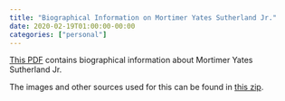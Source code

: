```yaml
---
title: "Biographical Information on Mortimer Yates Sutherland Jr."
date: 2020-02-19T01:00:00-00:00
categories: ["personal"]
---
```

[This PDF](Mortimer_Yates_Sutherland_Jr.pdf) contains biographical information about Mortimer Yates Sutherland Jr. 

The images and other sources used for this can be found in [this zip](sutherland_sources.zip).